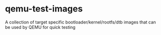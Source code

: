 # qemu-test-images
A collection of target specific bootloader/kernel/rootfs/dtb images that can be used by QEMU for quick testing
